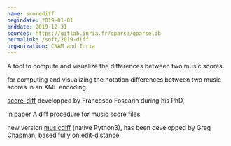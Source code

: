 ```yaml
---
name: scorediff
begindate: 2019-01-01
enddate: 2019-12-31
sources: https://gitlab.inria.fr/qparse/qparselib
permalink: /soft/2019-diff
organization: CNAM and Inria
---
```


A tool to compute and visualize the differences between two music scores.

for computing and visualizing the notation differences between two music scores in an XML encoding.


[score-diff](https://github.com/fosfrancesco/music-score-diff)
developped by Francesco Foscarin during his PhD, 

in paper [A diff procedure for music score files](https://florent-jacquemard.github.io/publication/2019-11-01-A-diff-procedure-for-music-score-files)


new version 
[musicdiff](https://github.com/gregchapman-dev/musicdiff) (native Python3),
has been developped by Greg Chapman, 
based fully on edit-distance.
